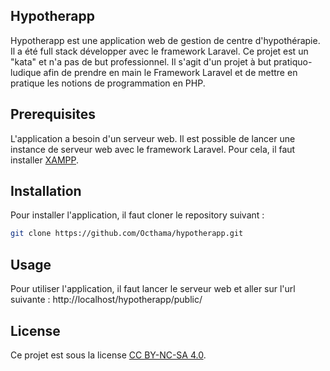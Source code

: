 ## Hypotherapp

Hypotherapp est une application web de gestion de centre d'hypothérapie. Il a été full stack développer avec le framework Laravel. Ce projet est un "kata" et n'a pas de but professionnel. Il s'agit d'un projet à but pratiquo-ludique afin de prendre en main le Framework Laravel et de mettre en pratique les notions de programmation en PHP.

## Prerequisites

L'application a besoin d'un serveur web. Il est possible de lancer une instance de serveur web avec le framework Laravel. Pour cela, il faut installer [XAMPP](https://www.apachefriends.org/fr/index.html). 

## Installation

Pour installer l'application, il faut cloner le repository suivant :

```bash
git clone https://github.com/Octhama/hypotherapp.git
```

## Usage

Pour utiliser l'application, il faut lancer le serveur web et aller sur l'url suivante : http://localhost/hypotherapp/public/

## License

Ce projet est sous la license [CC BY-NC-SA 4.0](https://creativecommons.org/licenses/by-nc-sa/4.0/).



